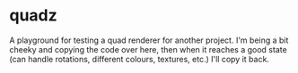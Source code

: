 # quadz
A playground for testing a quad renderer for another project. I'm being a bit cheeky and copying the code over here, then when it reaches a good state (can handle rotations, different colours, textures, etc.) I'll copy it back.
